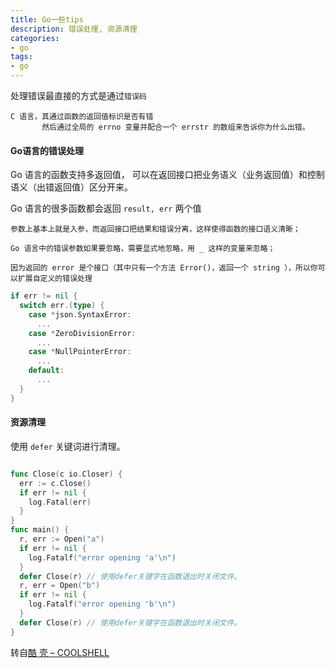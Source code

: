 ```yaml
---
title: Go一些tips    
description: 错误处理, 资源清理
categories:
- go
tags:
- go   
---
```


处理错误最直接的方式是通过`错误码`

    C 语言，其通过函数的返回值标识是否有错
           然后通过全局的 errno 变量并配合一个 errstr 的数组来告诉你为什么出错。
    


#### Go语言的错误处理

Go 语言的函数支持多返回值，
可以在返回接口把业务语义（业务返回值）和控制语义（出错返回值）区分开来。

Go 语言的很多函数都会返回 `result, err` 两个值

    
    参数上基本上就是入参，而返回接口把结果和错误分离，这样使得函数的接口语义清晰；
    
    Go 语言中的错误参数如果要忽略，需要显式地忽略，用 _ 这样的变量来忽略；
    
    因为返回的 error 是个接口（其中只有一个方法 Error()，返回一个 string ），所以你可以扩展自定义的错误处理
    

```go  
if err != nil {
  switch err.(type) {
    case *json.SyntaxError:
      ...
    case *ZeroDivisionError:
      ...
    case *NullPointerError:
      ...
    default:
      ...
  }
}

```
    

#### 资源清理

使用 `defer` 关键词进行清理。

```go  

func Close(c io.Closer) {
  err := c.Close()
  if err != nil {
    log.Fatal(err)
  }
}
func main() {
  r, err := Open("a")
  if err != nil {
    log.Fatalf("error opening 'a'\n")
  }
  defer Close(r) // 使用defer关键字在函数退出时关闭文件。
  r, err = Open("b")
  if err != nil {
    log.Fatalf("error opening 'b'\n")
  }
  defer Close(r) // 使用defer关键字在函数退出时关闭文件。
}
```



转自[酷 壳 – COOLSHELL](https://coolshell.cn/)